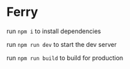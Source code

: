 
# Ferry

run `npm i` to install dependencies

run `npm run dev` to start the dev server

run `npm run build` to build for production
